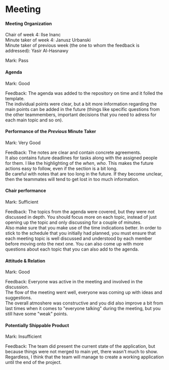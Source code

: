 # Meeting


#### Meeting Organization

Chair of week 4: Ilse Inanc  
Minute taker of week 4: Janusz Urbanski   
Minute taker of previous week (the one to whom the feedback is addressed): Yasir Al-Hasnawy

Mark: Pass


#### Agenda

Mark: Good

Feedback: The agenda was added to the repository on time and it folled the template.  
The individual points were clear, but a bit more information regarding the main points can be added in the future (things like specific questions from the other teammembers, important decisions that you need to adress for each main topic and so on).


#### Performance of the *Previous* Minute Taker

Mark: Very Good

Feedback: The notes are clear and contain concrete agreements.  
It also contains future deadlines for tasks along with the assigned people for them.
I like the highlighting of the *when*, *who*. This makes the future actions easy to follow, even if the section is a bit long.  
Be careful with notes that are too long in the future. If they become unclear, then the teammates will tend to get lost in too much information.


#### Chair performance

Mark: Sufficient

Feedback: The topics from the agenda were covered, but they were not discussed in depth. You should focus more on each topic, instead of just opening up the topic and only discussing for a couple of minutes.  
Also make sure that you make use of the time indications better. In order to stick to the schedule that you initially had planned, you must ensure that each meeting topic is well discussed and understood by each member before moving onto the next one. You can also come up with more questions about each topic that you can also add to the agenda. 


#### Attitude & Relation

Mark: Good

Feedback: Everyone was active in the meeting and involved in the discussion.  
The flow of the meeting went well, everyone was coming up with ideas and suggestions.  
The overall atmoshere was constructive and you did also improve a bit from last times when it comes to "everyone talking" during the meeting, but you still have some "weak" points.


#### Potentially Shippable Product

Mark: Insufficient

Feedback: The team did present the current state of the application, but because things were not merged to main yet, there wasn't much to show.  
Regardless, I think that the team will manage to create a working application until the end of the project.
